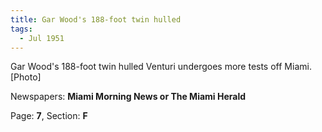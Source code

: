 ```yaml
---  
title: Gar Wood's 188-foot twin hulled  
tags:  
  - Jul 1951  
---  
```

  
Gar Wood's 188-foot twin hulled Venturi undergoes more tests off Miami. [Photo]  
  
Newspapers: **Miami Morning News or The Miami Herald**  
  
Page: **7**, Section: **F** 
